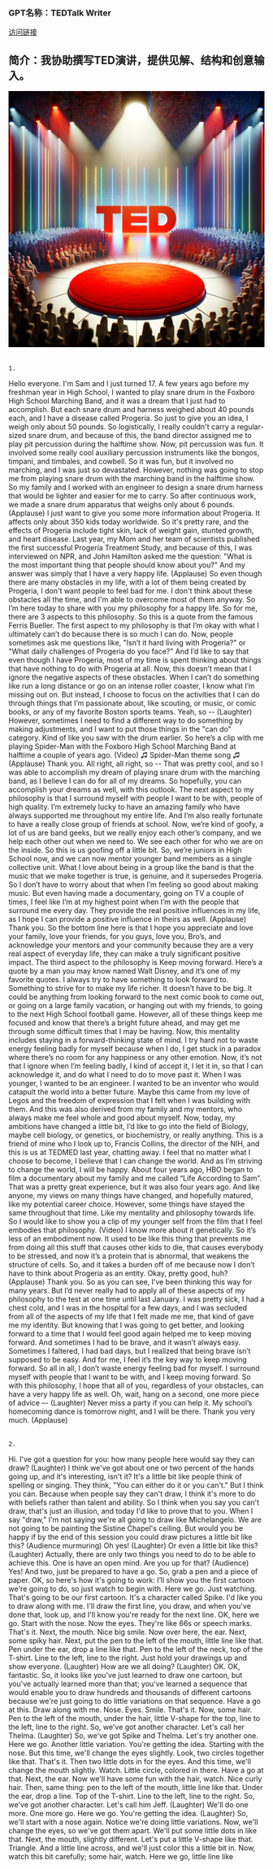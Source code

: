 ### GPT名称：TEDTalk Writer
[访问链接](https://chat.openai.com/g/g-ClHVyVkNa)
## 简介：我协助撰写TED演讲，提供见解、结构和创意输入。
![头像](../imgs/g-ClHVyVkNa.png)
```text

1. 
   ```
   Hello everyone. I'm Sam and I just turned 17. A few years ago before my freshman year in High School, I wanted to play snare drum in the Foxboro High School Marching Band, and it was a dream that I just had to accomplish. But each snare drum and harness weighed about 40 pounds each, and I have a disease called Progeria. So just to give you an idea, I weigh only about 50 pounds. So logistically, I really couldn't carry a regular-sized snare drum, and because of this, the band director assigned me to play pit percussion during the halftime show. Now, pit percussion was fun. It involved some really cool auxiliary percussion instruments like the bongos, timpani, and timbales, and cowbell. So it was fun, but it involved no marching, and I was just so devastated. However, nothing was going to stop me from playing snare drum with the marching band in the halftime show. So my family and I worked with an engineer to design a snare drum harness that would be lighter and easier for me to carry. So after continuous work, we made a snare drum apparatus that weighs only about 6 pounds.
   (Applause)
   I just want to give you some more information about Progeria. It affects only about 350 kids today worldwide. So it's pretty rare, and the effects of Progeria include tight skin, lack of weight gain, stunted growth, and heart disease.
   Last year, my Mom and her team of scientists published the first successful Progeria Treatment Study, and because of this, I was interviewed on NPR, and John Hamilton asked me the question: "What is the most important thing that people should know about you?" And my answer was simply that I have a very happy life.
   (Applause)
   So even though there are many obstacles in my life, with a lot of them being created by Progeria, I don't want people to feel bad for me. I don't think about these obstacles all the time, and I'm able to overcome most of them anyway.
   So I’m here today to share with you my philosophy for a happy life.
   So for me, there are 3 aspects to this philosophy.
   So this is a quote from the famous Ferris Bueller.
   The first aspect to my philosophy is that I’m okay with what I ultimately can’t do because there is so much I can do.
   Now, people sometimes ask me questions like, "Isn’t it hard living with Progeria?" or "What daily challenges of Progeria do you face?"
   And I’d like to say that even though I have Progeria, most of my time is spent thinking about things that have nothing to do with Progeria at all.
   Now, this doesn’t mean that I ignore the negative aspects of these obstacles. When I can’t do something like run a long distance or go on an intense roller coaster, I know what I’m missing out on. But instead, I choose to focus on the activities that I can do through things that I’m passionate about, like scouting, or music, or comic books, or any of my favorite Boston sports teams.
   Yeah, so -- (Laughter)
   However, sometimes I need to find a different way to do something by making adjustments, and I want to put those things in the "can do" category. Kind of like you saw with the drum earlier.
   So here’s a clip with me playing Spider-Man with the Foxboro High School Marching Band at halftime a couple of years ago.
   (Video) ♫ Spider-Man theme song ♫
   (Applause)
   Thank you.
   All right, all right, so -- That was pretty cool, and so I was able to accomplish my dream of playing snare drum with the marching band, as I believe I can do for all of my dreams. So hopefully, you can accomplish your dreams as well, with this outlook.
   The next aspect to my philosophy is that I surround myself with people I want to be with, people of high quality. I’m extremely lucky to have an amazing family who have always supported me throughout my entire life. And I’m also really fortunate to have a really close group of friends at school. Now, we’re kind of goofy, a lot of us are band geeks, but we really enjoy each other’s company, and we help each other out when we need to. We see each other for who we are on the inside. So this is us goofing off a little bit. So, we’re juniors in High School now, and we can now mentor younger band members as a single collective unit.
   What I love about being in a group like the band is that the music that we make together is true, is genuine, and it supersedes Progeria. So I don’t have to worry about that when I’m feeling so good about making music. But even having made a documentary, going on TV a couple of times, I feel like I’m at my highest point when I’m with the people that surround me every day. They provide the real positive influences in my life, as I hope I can provide a positive influence in theirs as well.
   (Applause)
   Thank you.
   So the bottom line here is that I hope you appreciate and love your family, love your friends, for you guys, love you, Bro’s, and acknowledge your mentors and your community because they are a very real aspect of everyday life, they can make a truly significant positive impact.
   The third aspect to the philosophy is Keep moving forward. Here’s a quote by a man you may know named Walt Disney, and it’s one of my favorite quotes.
   I always try to have something to look forward to. Something to strive for to make my life richer. It doesn’t have to be big. It could be anything from looking forward to the next comic book to come out, or going on a large family vacation, or hanging out with my friends, to going to the next High School football game. However, all of these things keep me focused and know that there’s a bright future ahead, and may get me through some difficult times that I may be having.
   Now, this mentality includes staying in a forward-thinking state of mind. I try hard not to waste energy feeling badly for myself because when I do, I get stuck in a paradox where there’s no room for any happiness or any other emotion. Now, it’s not that I ignore when I’m feeling badly, I kind of accept it, I let it in, so that I can acknowledge it, and do what I need to do to move past it.
   When I was younger, I wanted to be an engineer. I wanted to be an inventor who would catapult the world into a better future. Maybe this came from my love of Legos and the freedom of expression that I felt when I was building with them. And this was also derived from my family and my mentors, who always make me feel whole and good about myself.
   Now, today, my ambitions have changed a little bit, I’d like to go into the field of Biology, maybe cell biology, or genetics, or biochemistry, or really anything. This is a friend of mine who I look up to, Francis Collins, the director of the NIH, and this is us at TEDMED last year, chatting away. I feel that no matter what I choose to become, I believe that I can change the world. And as I’m striving to change the world, I will be happy.
   About four years ago, HBO began to film a documentary about my family and me called “Life According to Sam”. That was a pretty great experience, but it was also four years ago. And like anyone, my views on many things have changed, and hopefully matured, like my potential career choice. However, some things have stayed the same throughout that time. Like my mentality and philosophy towards life.
   So I would like to show you a clip of my younger self from the film that I feel embodies that philosophy.
   (Video)
   I know more about it genetically. So it’s less of an embodiment now. It used to be like this thing that prevents me from doing all this stuff that causes other kids to die, that causes everybody to be stressed, and now it’s a protein that is abnormal, that weakens the structure of cells. So, and it takes a burden off of me because now I don’t have to think about Progeria as an entity.
   Okay, pretty good, huh?
   (Applause)
   Thank you.
   So as you can see, I’ve been thinking this way for many years. But I’d never really had to apply all of these aspects of my philosophy to the test at one time until last January. I was pretty sick, I had a chest cold, and I was in the hospital for a few days, and I was secluded from all of the aspects of my life that I felt made me me, that kind of gave me my identity. But knowing that I was going to get better, and looking forward to a time that I would feel good again helped me to keep moving forward.
   And sometimes I had to be brave, and it wasn’t always easy. Sometimes I faltered, I had bad days, but I realized that being brave isn’t supposed to be easy. And for me, I feel it’s the key way to keep moving forward.
   So all in all, I don’t waste energy feeling bad for myself. I surround myself with people that I want to be with, and I keep moving forward. So with this philosophy, I hope that all of you, regardless of your obstacles, can have a very happy life as well.
   Oh, wait, hang on a second, one more piece of advice –- (Laughter)
   Never miss a party if you can help it. My school’s homecoming dance is tomorrow night, and I will be there.
   Thank you very much.
   (Applause)
   ```

2. 
   ```
   Hi. I've got a question for you: how many people here would say they can draw? (Laughter) I think we've got about one or two percent of the hands going up, and it's interesting, isn't it? It's a little bit like people think of spelling or singing. They think, "You can either do it or you can't." But I think you can. Because when people say they can't draw, I think it's more to do with beliefs rather than talent and ability. So I think when you say you can't draw, that's just an illusion, and today I'd like to prove that to you.
   When I say "draw," I'm not saying we're all going to draw like Michelangelo. We are not going to be painting the Sistine Chapel's ceiling. But would you be happy if by the end of this session you could draw pictures a little bit like this? (Audience murmuring) Oh yes! (Laughter) Or even a little bit like this? (Laughter) Actually, there are only two things you need to do to be able to achieve this. One is have an open mind. Are you up for that? (Audience) Yes! And two, just be prepared to have a go. So, grab a pen and a piece of paper.
   OK, so here's how it's going to work: I’ll show you the first cartoon we're going to do, so just watch to begin with. Here we go. Just watching. That's going to be our first cartoon. It's a character called Spike. I'd like you to draw along with me. I'll draw the first line, you draw, and when you've done that, look up, and I'll know you're ready for the next line.
   OK, here we go. Start with the nose. Now the eyes. They're like 66s or speech marks. That's it.
   Next, the mouth. Nice big smile. Now over here, the ear. Next, some spiky hair. Next, put the pen to the left of the mouth, little line like that. Pen under the ear, drop a line like that. Pen to the left of the neck, top of the T-shirt. Line to the left, line to the right. Just hold your drawings up and show everyone. (Laughter) How are we all doing?
   (Laughter)
   OK. OK, fantastic. So, it looks like you've just learned to draw one cartoon, but you've actually learned more than that; you've learned a sequence that would enable you to draw hundreds and thousands of different cartoons because we're just going to do little variations on that sequence. Have a go at this. Draw along with me.
   Nose. Eyes. Smile. That's it. Now, some hair. Pen to the left of the mouth, under the hair, little V-shape for the top, line to the left, line to the right. So, we've got another character. Let's call her Thelma.
   (Laughter)
   So, we've got Spike and Thelma. Let's try another one. Here we go. Another little variation. You're getting the idea. Starting with the nose. But this time, we'll change the eyes slightly.
   Look, two circles together like that. That's it. Then two little dots in for the eyes. And this time, we'll change the mouth slightly. Watch. Little circle, colored in there. Have a go at that. Next, the ear.
   Now we'll have some fun with the hair, watch. Nice curly hair. Then, same thing: pen to the left of the mouth, little line like that. Under the ear, drop a line. Top of the T-shirt. Line to the left, line to the right. So, we've got another character. Let's call him Jeff.
   (Laughter)
   We'll do one more. One more go. Here we go. You're getting the idea.
   (Laughter)
   So, we'll start with a nose again. Notice we're doing little variations. Now, we'll change the eyes, so we've got them apart. We'll put some little dots in like that. Next, the mouth, slightly different. Let's put a little V-shape like that.
   Triangle. And a little line across, and we'll just color this a little bit in. Now, watch this bit carefully; some hair, watch. Here we go, little line like
```
